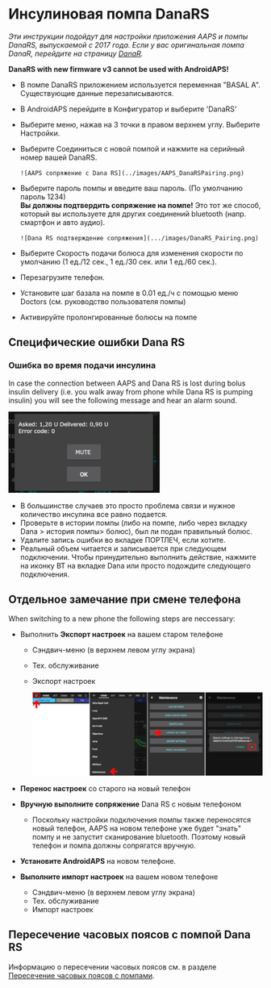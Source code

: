 # Инсулиновая помпа DanaRS

*Эти инструкции подойдут для настройки приложения AAPS и помпы DanaRS, выпускаемой с 2017 года. Если у вас оригинальная помпа DanaR, перейдите на страницу [DanaR](./DanaR-Insulin-Pump).*

**DanaRS with new firmware v3 cannot be used with AndroidAPS!**

* В помпе DanaRS приложением используется переменная "BASAL A". Существующие данные перезаписываются.

* В AndroidAPS перейдите в Конфигуратор и выберите 'DanaRS'

* Выберите меню, нажав на 3 точки в правом верхнем углу. Выберите Настройки.

* Выберите Соединиться с новой помпой и нажмите на серийный номер вашей DanaRS.
  
      ![AAPS сопряжение с Dana RS](../images/AAPS_DanaRSPairing.png)
      

* Выберите пароль помпы и введите ваш пароль. (По умолчанию пароль 1234)   
  **Вы должны подтвердить сопряжение на помпе!** Это тот же способ, который вы используете для других соединений bluetooth (напр. смартфон и авто аудио).
  
      ![Dana RS подтверждение сопряжения](.../images/DanaRS_Pairing.png)
      

* Выберите Скорость подачи болюса для изменения скорости по умолчанию (1 ед./12 сек., 1 ед./30 сек. или 1 ед./60 сек.).

* Перезагрузите телефон.

* Установите шаг базала на помпе в 0.01 ед./ч с помощью меню Doctors (см. руководство пользователя помпы)

* Активируйте пролонгированные болюсы на помпе

## Специфические ошибки Dana RS

### Ошибка во время подачи инсулина

In case the connection between AAPS and Dana RS is lost during bolus insulin delivery (i.e. you walk away from phone while Dana RS is pumping insulin) you will see the following message and hear an alarm sound.

![Alarm insulin delivery](../images/DanaRS_Error_bolus.png)

* В большинстве случаев это просто проблема связи и нужное количество инсулина все равно подается.
* Проверьте в истории помпы (либо на помпе, либо через вкладку Dana > история помпы> болюс), был ли подан правильный болюс.
* Удалите запись ошибки во вкладке ПОРТЛЕЧ, если хотите.
* Реальный объем читается и записывается при следующем подключении. Чтобы принудительно выполнить действие, нажмите на иконку BT на вкладке Dana или просто подождите следующего подключения.

## Отдельное замечание при смене телефона

When switching to a new phone the following steps are neccessary:

* Выполнить **Экспорт настроек** на вашем старом телефоне
  
  * Сэндвич-меню (в верхнем левом углу экрана)
  * Тех. обслуживание
  * Экспорт настроек
    
    ![Экспорт настроек AAPS](../images/AAPS_ExportSettings.png)

* **Перенос настроек** со старого на новый телефон

* **Вручную выполните сопряжение** Dana RS с новым телефоном 
  * Поскольку настройки подключения помпы также переносятся новый телефон, AAPS на новом телефоне уже будет "знать" помпу и не запустит сканирование bluetooth. Поэтому новый телефон и помпа должны сопрягатся вручную.
* **Установите AndroidAPS** на новом телефоне.
* **Выполните импорт настроек** на вашем новом телефоне 
  * Сэндвич-меню (в верхнем левом углу экрана)
  * Тех. обслуживание
  * Импорт настроек

## Пересечение часовых поясов с помпой Dana RS

Информацию о пересечении часовых поясов см. в разделе [Пересечение часовых поясов с помпами](../Usage/Timezone-traveling#danarv2-danars).